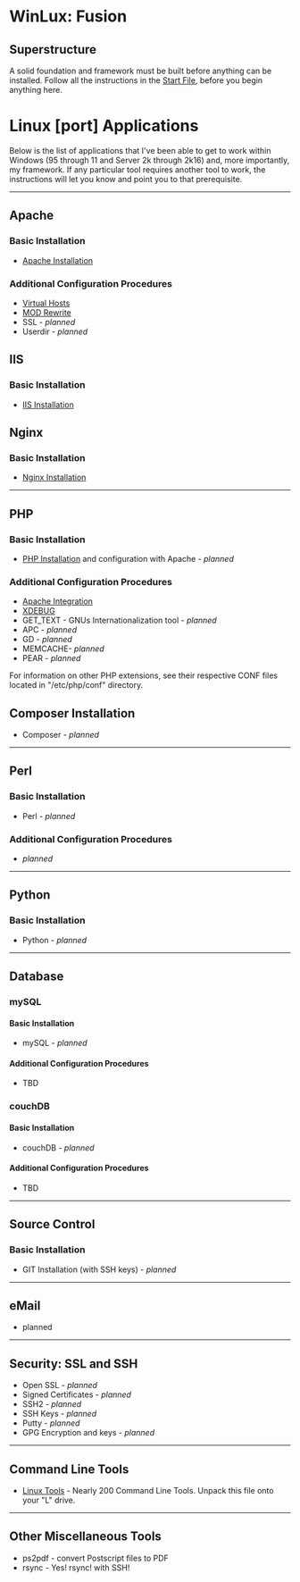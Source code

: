 # WinLux: Fusion

## Superstructure
A solid foundation and framework must be built before anything can be installed. Follow all the instructions in the [Start File](../FIRST.md), before you begin anything here.

# Linux [port] Applications
Below is the list of applications that I've been able to get to work within Windows (95 through 11 and Server 2k through 2k16) and, more importantly, my framework. If any particular tool requires another tool to work, the instructions will let you know and point you to that prerequisite.

<hr>

## Apache
### Basic Installation
- [Apache Installation](./Apache/apache.md)

### Additional Configuration Procedures
- [Virtual Hosts](./Apache/mods/vhost.md)
- [MOD Rewrite](./Apache/mods/mod.rewrite.md)
- SSL - <i>planned</i>
- Userdir - <i>planned</i>


## IIS
### Basic Installation
- [IIS Installation](./Iis/iis.md)


## Nginx
### Basic Installation
- [Nginx Installation](./Nginx/nginx.md)

<hr>

## PHP

### Basic Installation
- [PHP Installation](./PHP/php.md) and configuration with Apache - <i>planned</i>

### Additional Configuration Procedures
- [Apache Integration](./PHP/ext/apache.md)
- [XDEBUG](./PHP/ext/xdebug.md)
- GET_TEXT - GNUs Internationalization tool - <i>planned</i>
- APC - <i>planned</i>
- GD - <i>planned</i>
- MEMCACHE- <i>planned</i>
- PEAR - <i>planned</i>

For information on other PHP extensions, see their respective CONF files located in "/etc/php/conf" directory.


## Composer Installation
- Composer  - <i>planned</i>

<hr>

## Perl

### Basic Installation
- Perl - <i>planned</i>

### Additional Configuration Procedures
- <i>planned</i>

<hr>

## Python

### Basic Installation
- Python - <i>planned</i>

<hr>

## Database

### mySQL
#### Basic Installation
- mySQL - <i>planned</i>

#### Additional Configuration Procedures
- TBD

### couchDB
#### Basic Installation
- couchDB - <i>planned</i>

#### Additional Configuration Procedures
- TBD


<hr>

## Source Control

### Basic Installation
- GIT Installation (with SSH keys) - <i>planned</i>


<hr>

## eMail
- planned


<hr>

## Security: SSL and SSH
- Open SSL - <i>planned</i>
- Signed Certificates - <i>planned</i>
- SSH2 - <i>planned</i>
- SSH Keys - <i>planned</i>
- Putty - <i>planned</i>
- GPG Encryption and keys - <i>planned</i>


<hr>

## Command Line Tools

- [Linux Tools](./assets/cmd_tools.zip) - Nearly 200 Command Line Tools. Unpack this file onto your "L" drive.

<hr>

## Other Miscellaneous Tools
- ps2pdf - convert Postscript files to PDF
- rsync - Yes! rsync! with SSH!
